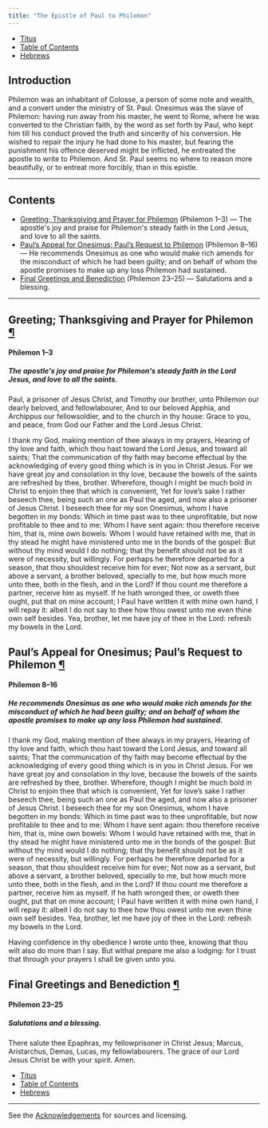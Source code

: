 ```yaml
---
title: "The Epistle of Paul to Philemon"
---
```


<ul class="nav my-3">
  <li class="nav-item"><a class="nav-link" href="./titus.html">Titus</a></li>
  <li class="nav-item"><a class="nav-link" href="./">Table of Contents</a></li>
  <li class="nav-item"><a class="nav-link" href="./hebrews.html">Hebrews</a></li>
</ul>

<h2 id="introduction">Introduction</h2>

Philemon was an inhabitant of Colosse, a person of some note and wealth, and a convert under the ministry of St. Paul. Onesimus was the slave of Philemon: having run away from his master, he went to Rome, where he was converted to the Christian faith, by the word as set forth by Paul, who kept him till his conduct proved the truth and sincerity of his conversion. He wished to repair the injury he had done to his master, but fearing the punishment his offence deserved might be inflicted, he entreated the apostle to write to Philemon. And St. Paul seems no where to reason more beautifully, or to entreat more forcibly, than in this epistle.

-----



## Contents

- [Greeting; Thanksgiving and Prayer for Philemon](#greeting-12) (Philemon 1–3) — The apostle's joy and praise for Philemon's steady faith in the Lord Jesus, and love to all the saints.
- [Paul’s Appeal for Onesimus; Paul’s Request to Philemon](#pauls-appeal-for-onesimus) (Philemon 8–16) — He recommends Onesimus as one who would make rich amends for the misconduct of which he had been guilty; and on behalf of whom the apostle promises to make up any loss Philemon had sustained.
- [Final Greetings and Benediction](#final-greetings-and-benediction-4) (Philemon 23–25) — Salutations and a blessing.

-----

<h2 class="heading" id="greeting-12">Greeting; Thanksgiving and Prayer for Philemon <a class="marker" href="#greeting-12">¶</a></h2>

<h4 class="passage">Philemon 1–3</h4>

<h5 class="themes">The apostle's joy and praise for Philemon's steady faith in the Lord Jesus, and love to all the saints.</h5>

<p>Paul, a prisoner of Jesus Christ, and Timothy our brother, unto Philemon our dearly beloved, and fellowlabourer, And to our beloved Apphia, and Archippus our fellowsoldier, and to the church in thy house: Grace to you, and peace, from God our Father and the Lord Jesus Christ.</p>

<p>I thank my God, making mention of thee always in my prayers, Hearing of thy love and faith, which thou hast toward the Lord Jesus, and toward all saints; That the communication of thy faith may become effectual by the acknowledging of every good thing which is in you in Christ Jesus. For we have great joy and consolation in thy love, because the bowels of the saints are refreshed by thee, brother. Wherefore, though I might be much bold in Christ to enjoin thee that which is convenient, Yet for love’s sake I rather beseech thee, being such an one as Paul the aged, and now also a prisoner of Jesus Christ. I beseech thee for my son Onesimus, whom I have begotten in my bonds: Which in time past was to thee unprofitable, but now profitable to thee and to me: Whom I have sent again: thou therefore receive him, that is, mine own bowels: Whom I would have retained with me, that in thy stead he might have ministered unto me in the bonds of the gospel: But without thy mind would I do nothing; that thy benefit should not be as it were of necessity, but willingly. For perhaps he therefore departed for a season, that thou shouldest receive him for ever; Not now as a servant, but above a servant, a brother beloved, specially to me, but how much more unto thee, both in the flesh, and in the Lord? If thou count me therefore a partner, receive him as myself. If he hath wronged thee, or oweth thee ought, put that on mine account; I Paul have written it with mine own hand, I will repay it: albeit I do not say to thee how thou owest unto me even thine own self besides. Yea, brother, let me have joy of thee in the Lord: refresh my bowels in the Lord.</p>

<h2 class="heading" id="pauls-appeal-for-onesimus">Paul’s Appeal for Onesimus; Paul’s Request to Philemon <a class="marker" href="#pauls-appeal-for-onesimus">¶</a></h2>

<h4 class="passage">Philemon 8–16</h4>

<h5 class="themes">He recommends Onesimus as one who would make rich amends for the misconduct of which he had been guilty; and on behalf of whom the apostle promises to make up any loss Philemon had sustained.</h5>

<p>I thank my God, making mention of thee always in my prayers, Hearing of thy love and faith, which thou hast toward the Lord Jesus, and toward all saints; That the communication of thy faith may become effectual by the acknowledging of every good thing which is in you in Christ Jesus. For we have great joy and consolation in thy love, because the bowels of the saints are refreshed by thee, brother. Wherefore, though I might be much bold in Christ to enjoin thee that which is convenient, Yet for love’s sake I rather beseech thee, being such an one as Paul the aged, and now also a prisoner of Jesus Christ. I beseech thee for my son Onesimus, whom I have begotten in my bonds: Which in time past was to thee unprofitable, but now profitable to thee and to me: Whom I have sent again: thou therefore receive him, that is, mine own bowels: Whom I would have retained with me, that in thy stead he might have ministered unto me in the bonds of the gospel: But without thy mind would I do nothing; that thy benefit should not be as it were of necessity, but willingly. For perhaps he therefore departed for a season, that thou shouldest receive him for ever; Not now as a servant, but above a servant, a brother beloved, specially to me, but how much more unto thee, both in the flesh, and in the Lord? If thou count me therefore a partner, receive him as myself. If he hath wronged thee, or oweth thee ought, put that on mine account; I Paul have written it with mine own hand, I will repay it: albeit I do not say to thee how thou owest unto me even thine own self besides. Yea, brother, let me have joy of thee in the Lord: refresh my bowels in the Lord.</p>

<p>Having confidence in thy obedience I wrote unto thee, knowing that thou wilt also do more than I say. But withal prepare me also a lodging: for I trust that through your prayers I shall be given unto you.</p>

<h2 class="heading" id="final-greetings-and-benediction-4">Final Greetings and Benediction <a class="marker" href="#final-greetings-and-benediction-4">¶</a></h2>

<h4 class="passage">Philemon 23–25</h4>

<h5 class="themes">Salutations and a blessing.</h5>

<p>There salute thee Epaphras, my fellowprisoner in Christ Jesus; Marcus, Aristarchus, Demas, Lucas, my fellowlabourers. The grace of our Lord Jesus Christ be with your spirit. Amen.</p>

<ul class="nav my-3">
  <li class="nav-item"><a class="nav-link" href="./titus.html">Titus</a></li>
  <li class="nav-item"><a class="nav-link" href="./">Table of Contents</a></li>
  <li class="nav-item"><a class="nav-link" href="./hebrews.html">Hebrews</a></li>
</ul>

---

<div class="small-print">
<p>See the <a href="./acknowledgements.html">Acknowledgements</a> for sources and licensing.</p>
</div>
